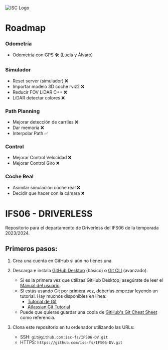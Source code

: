 ![ISC Logo](http://iscracingteam.com/wp-content/uploads/2022/03/Picture5.jpg)

# Roadmap

### Odometría

- Odometría con GPS 🛠️ (Lucía y Álvaro)

### Simulador

- Reset server (simulador) ❌
- Importar modelo 3D coche rviz2 ❌
- Reducir FOV LiDAR C++ ❌
- LiDAR detectar colores ❌

### Path Planning

- Mejorar detección de carriles ❌
- Dar memoria ❌
- Interpolar Path ✅

### Control

- Mejorar Control Velocidad ❌
- Mejorar Control Giro ❌

### Coche Real

- Asimilar simulación coche real ❌
- Decidir que hacer con la cámara ❌

# IFS06 - DRIVERLESS

Repositorio para el departamento de Driverless del IFS06 de la temporada 2023/2024.

## Primeros pasos:
1. Crea una cuenta en GitHub si aún no tienes una.
2. Descarga e instala [GitHub Desktop](https://desktop.github.com/) (básico) o [Git CLI](https://git-scm.com/book/en/v2/Getting-Started-Installing-Git) (avanzado).

    * Si es la primera vez que utilizas GitHub Desktop, asegúrate de leer el [Manual del usuario](https://help.github.com/desktop/guides/).
    * Si estás usando Git por primera vez, deberías empezar leyendo un tutorial. Hay muchos disponibles en línea:
        * [Tutorial de Git](https://git-scm.com/docs/gittutorial)
        * [Atlassian Git Tutorial](https://www.atlassian.com/git/tutorials/)
    * Puede que quieras guardar una copia de [GitHub's Git Cheat Sheet](https://services.github.com/kit/downloads/github-git-cheat-sheet.pdf) como referencia.
    
3. Clona este repositorio en tu ordenador utilizando las URLs:
    * SSH: `git@github.com:isc-fs/IFS06-DV.git`
    * HTTPS: `https://github.com/isc-fs/IFS06-DV.git`
